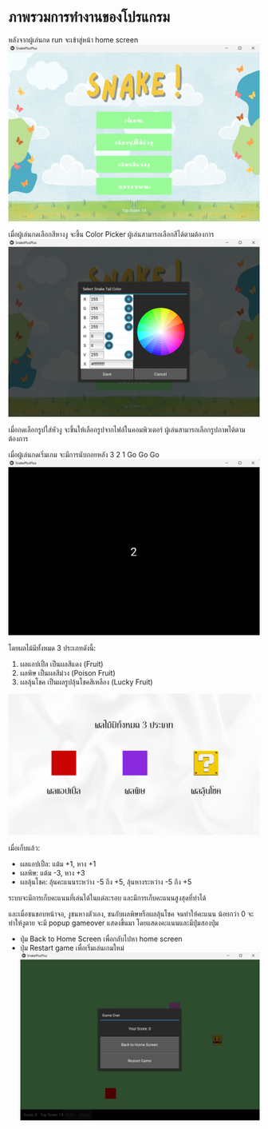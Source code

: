 # ภาพรวมการทำงานของโปรแกรม

หลังจากผู้เล่นกด run จะเข้าสู่หน้า home screen
![Startscreen](home_screen.png)

เมื่อผู้เล่นกดเลือกสีหางงู จะขึ้น Color Picker ผู้เล่นสามารถเลือกสีได้ตามต้องการ
![color_snaketail](color_picker.png)

เมื่อกดเลือกรูปใส่หัวงู จะขึ้นให้เลือกรูปจากไฟล์ในคอมพิวเตอร์ ผู้เล่นสามารถเลือกรูปภาพได้ตามต้องการ

เมื่อผู้เล่นกดเริ่มเกม จะมีการนับถอยหลัง 3 2 1 Go Go Go
![countdown](countdown.png)

โดยผลไม้มีทั้งหมด 3 ประเภทดังนี้: 
1. ผลแอปเปิ้ล เป็นผลสีแดง (Fruit) 
2. ผลพิษ เป็นผลสีม่วง (Poison Fruit)
3. ผลลุ้นโชค เป็นผลรูปลุ้นโชคสีเหลือง (Lucky Fruit) 

![fruit_preview](preview_fruit.png)

เมื่อเก็บแล้ว:
- ผลแอปเปิ้ล: แต้ม +1, หาง +1
- ผลพิษ: แต้ม -3, หาง +3
- ผลลุ้นโชค: ลุ้นคะแนนระหว่าง -5 ถึง +5, ลุ้นหางระหว่าง -5 ถึง +5

ระบบจะมีการเก็บคะแนนที่เล่นได้ในแต่ละรอบ และมีการเก็บคะแนนสูงสุดที่ทำได้

และเมื่อชนขอบหน้าจอ, งูชนหางตัวเอง, ชนกับผลพิษหรือผลลุ้นโชค จนทำให้คะแนน น้อยกว่า 0 จะทำให้งูตาย 
จะมี popup gameover แสดงขึ้นมา โดยแสดงคะแนนและมีปุ่มสองปุ่ม

- ปุ่ม Back to Home Screen เพื่อกลับไปหา home screen
- ปุ่ม Restart game เพื่อเริ่มเล่นเกมใหม่
  ![popup_gameover](popup_gameover.png)
